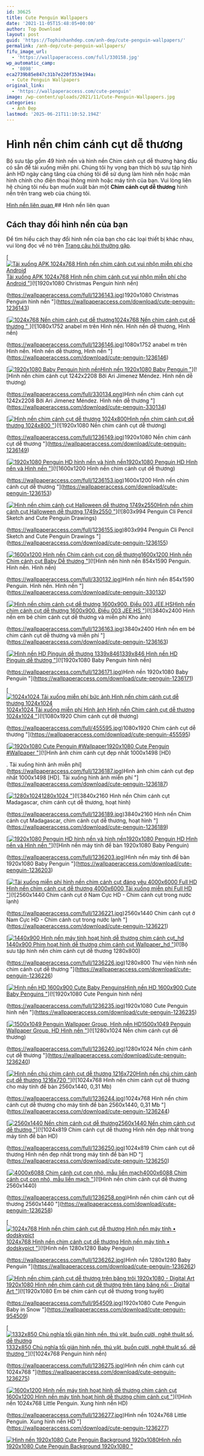 ```yaml
---
id: 30625
title: Cute Penguin Wallpapers
date: '2021-11-05T15:48:05+00:00'
author: Top Download
layout: post
guid: 'https://Tophinhanhdep.com/anh-dep/cute-penguin-wallpapers/'
permalink: /anh-dep/cute-penguin-wallpapers/
fifu_image_url:
  - 'https://wallpaperaccess.com/full/330158.jpg'
wp_automatic_camp:
  - '8098'
eca2739b85e847c31b7e220f353e194a:
  - Cute Penguin Wallpapers
original_link:
  - 'https://wallpaperaccess.com/cute-penguin'
image: /wp-content/uploads/2021/11/Cute-Penguin-Wallpapers.jpg
categories:
  - Ảnh Đẹp
lastmod: '2025-06-21T11:10:52.194Z'
---
```

# Hình nền chim cánh cụt dễ thương

Bộ sưu tập gồm 49 hình nền và hình nền Chim cánh cụt dễ thương hàng đầu có sẵn để tải xuống miễn phí. Chúng tôi hy vọng bạn thích bộ sưu tập hình ảnh HD ngày càng tăng của chúng tôi để sử dụng làm hình nền hoặc màn hình chính cho điện thoại thông minh hoặc máy tính của bạn. Vui lòng liên hệ chúng tôi nếu bạn muốn xuất bản một **Chim cánh cụt dễ thương** hình nền trên trang web của chúng tôi.

[Hình nền liên quan ](#related) ## Hình nền liên quan

## Cách thay đổi hình nền của bạn

Để tìm hiểu cách thay đổi hình nền của bạn cho các loại thiết bị khác nhau, vui lòng đọc về nó trên [Trang câu hỏi thường gặp](https://tophinhanhdep.com/faq/).

  
[[![Tải xuống APK 1024x768 Hình nền chim cánh cụt vui nhộn miễn phí cho Android](https://wallpaperaccess.com/full/330158.jpg)Tải xuống APK 1024x768 Hình nền chim cánh cụt vui nhộn miễn phí cho Android "](https://wallpaperaccess.com/download/cute-penguin-330158)](![1920x1080 Christmas Penguin hình nền)

(https://wallpaperaccess.com/full/1236143.jpg)1920x1080 Christmas Penguin hình nền "](https://wallpaperaccess.com/download/cute-penguin-1236143)

[[![1024x768 Nền chim cánh cụt dễ thương](https://wallpaperaccess.com/full/1236145.jpg)1024x768 Nền chim cánh cụt dễ thương " ](https://wallpaperaccess.com/download/cute-penguin-1236145)](![1080x1752 anabel m trên Hình nền.  Hình nền dễ thương, Hình nền)

(https://wallpaperaccess.com/full/1236146.jpg)1080x1752 anabel m trên Hình nền. Hình nền dễ thương, Hình nền "](https://wallpaperaccess.com/download/cute-penguin-1236146)

[[![1920x1080 Baby Penguin hình nền](https://wallpaperaccess.com/full/1236147.jpg)Hình nền 1920x1080 Baby Penguin "](https://wallpaperaccess.com/download/cute-penguin-1236147)](![Hình nền chim cánh cụt 1242x2208 Bởi Ari Jimenez Méndez.  Hình nền dễ thương)

(https://wallpaperaccess.com/full/330134.png)Hình nền chim cánh cụt 1242x2208 Bởi Ari Jimenez Méndez. Hình nền dễ thương "](https://wallpaperaccess.com/download/cute-penguin-330134)

[[![Hình nền chim cánh cụt dễ thương 1024x800](https://wallpaperaccess.com/full/1236148.gif)Hình nền chim cánh cụt dễ thương 1024x800 "](https://wallpaperaccess.com/download/cute-penguin-1236148)](![1920x1080 Nền chim cánh cụt dễ thương)

(https://wallpaperaccess.com/full/1236149.jpg)1920x1080 Nền chim cánh cụt dễ thương "](https://wallpaperaccess.com/download/cute-penguin-1236149)

[[![1920x1080 Penguin HD hình nền và hình nền](https://wallpaperaccess.com/full/392041.jpg)1920x1080 Penguin HD Hình nền và Hình nền "](https://wallpaperaccess.com/download/cute-penguin-392041)](![1600x1200 Hình nền chim cánh cụt dễ thương)

(https://wallpaperaccess.com/full/1236153.jpg)1600x1200 Hình nền chim cánh cụt dễ thương "](https://wallpaperaccess.com/download/cute-penguin-1236153)

[[![Hình nền chim cánh cụt Halloween dễ thương 1749x2550](https://wallpaperaccess.com/full/1236154.jpg)Hình nền chim cánh cụt Halloween dễ thương 1749x2550 "](https://wallpaperaccess.com/download/cute-penguin-1236154)](![803x994 Penguin Cli Pencil Sketch and Cute Penguin Drawings)

(https://wallpaperaccess.com/full/1236155.jpg)803x994 Penguin Cli Pencil Sketch and Cute Penguin Drawings "](https://wallpaperaccess.com/download/cute-penguin-1236155)

[[![1600x1200 Hình nền Chim cánh cụt con dễ thương](https://wallpaperaccess.com/full/1236156.jpg)1600x1200 Hình nền Chim cánh cụt Baby Dễ thương "](https://wallpaperaccess.com/download/cute-penguin-1236156)](![Hình nền hình nền 854x1590 Penguin.  Hình nền.  Hình nền)

(https://wallpaperaccess.com/full/330132.jpg)Hình nền hình nền 854x1590 Penguin. Hình nền. Hình nền "](https://wallpaperaccess.com/download/cute-penguin-330132)

[[![Hình nền chim cánh cụt dễ thương 1600x900.  Điều 003 JEE.HS](https://wallpaperaccess.com/full/1236160.jpg)Hình nền chim cánh cụt dễ thương 1600x900. Điều 003 JEE.HS "](https://wallpaperaccess.com/download/cute-penguin-1236160)](![3840x2400 Hình nền em bé chim cánh cụt dễ thương và miễn phí Kho ảnh)

(https://wallpaperaccess.com/full/1236163.jpg)3840x2400 Hình nền em bé chim cánh cụt dễ thương và miễn phí "](https://wallpaperaccess.com/download/cute-penguin-1236163)

[[![Hình nền HD Pinguin dễ thương 1339x846](https://wallpaperaccess.com/full/1236169.jpg)1339x846 Hình nền HD Pinguin dễ thương "](https://wallpaperaccess.com/download/cute-penguin-1236169)](![1920x1080 Baby Penguin hình nền)

(https://wallpaperaccess.com/full/1236171.jpg)Hình nền 1920x1080 Baby Penguin "](https://wallpaperaccess.com/download/cute-penguin-1236171)

[[![1024x1024 Tải xuống miễn phí bức ảnh Hình nền chim cánh cụt dễ thương 1024x1024](https://wallpaperaccess.com/full/1236182.jpg)1024x1024 Tải xuống miễn phí Hình ảnh Hình nền Chim cánh cụt dễ thương 1024x1024 "](https://wallpaperaccess.com/download/cute-penguin-1236182)](![1080x1920 Chim cánh cụt dễ thương)

(https://wallpaperaccess.com/full/455595.jpg)1080x1920 Chim cánh cụt dễ thương "](https://wallpaperaccess.com/download/cute-penguin-455595)

[[![1920x1080 Cute Penguin #Wallpaper](https://wallpaperaccess.com/full/1236185.jpg)1920x1080 Cute Penguin #Wallpaper "](https://wallpaperaccess.com/download/cute-penguin-1236185)](![Hình ảnh chim cánh cụt đẹp nhất 1000x1498 [HD)

.  Tải xuống hình ảnh miễn phí](https://wallpaperaccess.com/full/1236187.jpg)Hình ảnh chim cánh cụt đẹp nhất 1000x1498 \[HD\]. Tải xuống hình ảnh miễn phí "](https://wallpaperaccess.com/download/cute-penguin-1236187)

[[![1280x1024 ](https://wallpaperaccess.com/full/1221482.png)1280x1024 "](https://wallpaperaccess.com/download/cute-penguin-1221482)](![3840x2160 Hình nền Chim cánh cụt Madagascar, chim cánh cụt dễ thương, hoạt hình)

(https://wallpaperaccess.com/full/1236189.jpg)3840x2160 Hình nền Chim cánh cụt Madagascar, chim cánh cụt dễ thương, hoạt hình "](https://wallpaperaccess.com/download/cute-penguin-1236189)

[[![1920x1080 Penguin HD hình nền và hình nền](https://wallpaperaccess.com/full/1236202.jpg)1920x1080 Penguin HD Hình nền và Hình nền "](https://wallpaperaccess.com/download/cute-penguin-1236202)](![Hình nền máy tính để bàn 1920x1080 Baby Penguin)

(https://wallpaperaccess.com/full/1236203.jpg)Hình nền máy tính để bàn 1920x1080 Baby Penguin "](https://wallpaperaccess.com/download/cute-penguin-1236203)

[[![Tải xuống miễn phí hình nền chim cánh cụt đáng yêu 4000x6000 Full HD](https://wallpaperaccess.com/full/1236205.jpg)Hình nền chim cánh cụt dễ thương 4000x6000 Tải xuống miễn phí Full HD "](https://wallpaperaccess.com/download/cute-penguin-1236205)](![2560x1440 Chim cánh cụt ở Nam Cực HD - Chim cánh cụt trong nước lạnh)

(https://wallpaperaccess.com/full/1236221.jpg)2560x1440 Chim cánh cụt ở Nam Cực HD - Chim cánh cụt trong nước lạnh "](https://wallpaperaccess.com/download/cute-penguin-1236221)

[[![1440x900 Hình nền máy tính hoạt hình dễ thương chim cánh cụt_hd](https://wallpaperaccess.com/full/1236222.jpg)1440x900 Phim hoạt hình dễ thương chim cánh cụt Wallpaper\_hd "](https://wallpaperaccess.com/download/cute-penguin-1236222)](![Bộ sưu tập hình nền chim cánh cụt dễ thương 1280x800)

(https://wallpaperaccess.com/full/1236226.jpg)1280x800 Thư viện hình nền chim cánh cụt dễ thương "](https://wallpaperaccess.com/download/cute-penguin-1236226)

[[![Hình nền HD 1600x900 Cute Baby Penguins](https://wallpaperaccess.com/full/1236234.jpg)Hình nền HD 1600x900 Cute Baby Penguins "](https://wallpaperaccess.com/download/cute-penguin-1236234)](![1920x1080 Cute Penguin hình nền)

(https://wallpaperaccess.com/full/1236235.jpg)1920x1080 Cute Penguin hình nền "](https://wallpaperaccess.com/download/cute-penguin-1236235)

[[![1500x1049 Penguin Wallpaper Group, Hình nền HD](https://wallpaperaccess.com/full/1236237.jpg)1500x1049 Penguin Wallpaper Group, HD Hình nền "](https://wallpaperaccess.com/download/cute-penguin-1236237)](![1280x1024 Nền chim cánh cụt dễ thương)

(https://wallpaperaccess.com/full/1236240.jpg)1280x1024 Nền chim cánh cụt dễ thương "](https://wallpaperaccess.com/download/cute-penguin-1236240)

[[![Hình nền chú chim cánh cụt dễ thương 1216x720](https://wallpaperaccess.com/full/1236241.jpg)Hình nền chú chim cánh cụt dễ thương 1216x720 "](https://wallpaperaccess.com/download/cute-penguin-1236241)](![1024x768 Hình nền chim cánh cụt dễ thương cho máy tính để bàn 2560x1440, 0,31 Mb)

(https://wallpaperaccess.com/full/1236244.jpg)1024x768 Hình nền chim cánh cụt dễ thương cho máy tính để bàn 2560x1440, 0,31 Mb "](https://wallpaperaccess.com/download/cute-penguin-1236244)

[[![2560x1440 Nền chim cánh cụt dễ thương](https://wallpaperaccess.com/full/1236249.jpg)2560x1440 Nền chim cánh cụt dễ thương "](https://wallpaperaccess.com/download/cute-penguin-1236249)](![1024x819 Chim cánh cụt dễ thương Hình nền đẹp nhất trong máy tính để bàn HD)

(https://wallpaperaccess.com/full/1236250.jpg)1024x819 Chim cánh cụt dễ thương Hình nền đẹp nhất trong máy tính để bàn HD "](https://wallpaperaccess.com/download/cute-penguin-1236250)

[[![4000x6088 Chim cánh cụt con nhỏ, mẫu liền mạch](https://wallpaperaccess.com/full/1236255.jpg)4000x6088 Chim cánh cụt con nhỏ, mẫu liền mạch "](https://wallpaperaccess.com/download/cute-penguin-1236255)](![Hình nền chim cánh cụt dễ thương 2560x1440)

(https://wallpaperaccess.com/full/1236258.png)Hình nền chim cánh cụt dễ thương 2560x1440 "](https://wallpaperaccess.com/download/cute-penguin-1236258)

[[![1024x768 Hình nền chim cánh cụt dễ thương Hình nền máy tính • dodskypict](https://wallpaperaccess.com/full/1236261.jpg) 1024x768 Hình nền chim cánh cụt dễ thương Hình nền máy tính • dodskypict "](https://wallpaperaccess.com/download/cute-penguin-1236261)](![Hình nền 1280x1280 Baby Penguin)

(https://wallpaperaccess.com/full/1236262.jpg)Hình nền 1280x1280 Baby Penguin "](https://wallpaperaccess.com/download/cute-penguin-1236262)

[[![Hình nền chim cánh cụt dễ thương trên băng trôi 1920x1080 - Digital Art](https://wallpaperaccess.com/full/1236266.jpg)1920x1080 Hình nền chim cánh cụt dễ thương trên tảng băng nổi - Digital Art "](https://wallpaperaccess.com/download/cute-penguin-1236266)](![1920x1080 Em bé chim cánh cụt dễ thương trong tuyết)

(https://wallpaperaccess.com/full/954509.jpg)1920x1080 Cute Penguin Baby in Snow "](https://wallpaperaccess.com/download/cute-penguin-954509)

[[![1332x850 Chủ nghĩa tối giản hình nền, thú vật, buồn cười, nghệ thuật số, dễ thương](https://wallpaperaccess.com/full/1236273.jpg)1332x850 Chủ nghĩa tối giản hình nền, thú vật, buồn cười, nghệ thuật số, dễ thương "](https://wallpaperaccess.com/download/cute-penguin-1236273)](![1024x768 Penguin hình nền)

(https://wallpaperaccess.com/full/1236275.jpg)Hình nền chim cánh cụt 1024x768 "](https://wallpaperaccess.com/download/cute-penguin-1236275)

[[![1600x1200 Hình nền máy tính hoạt hình dễ thương chim cánh cụt](https://wallpaperaccess.com/full/1236276.jpg)1600x1200 Hình nền máy tính hoạt hình dễ thương chim cánh cụt "](https://wallpaperaccess.com/download/cute-penguin-1236276)](![Hình nền 1024x768 Little Penguin.  Xung hình nền HD)

(https://wallpaperaccess.com/full/1236277.jpg)Hình nền 1024x768 Little Penguin. Xung hình nền HD "](https://wallpaperaccess.com/download/cute-penguin-1236277)

[![Hình nền 1920x1080 Cute Penguin Background 1920x1080](https://wallpaperaccess.com/full/1236278.jpg)Hình nền 1920x1080 Cute Penguin Background 1920x1080 "](https://wallpaperaccess.com/download/cute-penguin-1236278)
